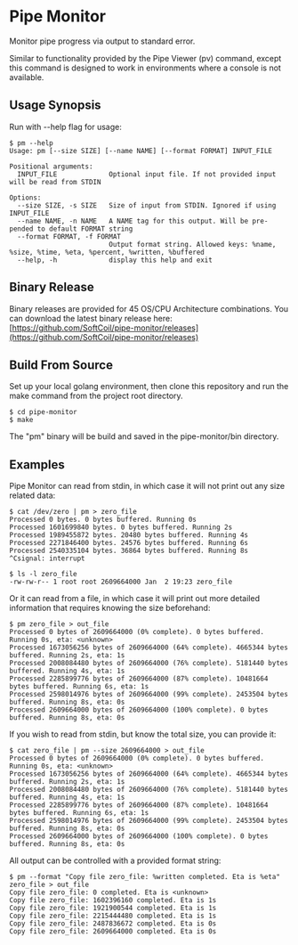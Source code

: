 
# Pipe Monitor

Monitor pipe progress via output to standard error.

Similar to functionality provided by the Pipe Viewer (pv) command, except this command is designed to work in 
environments where a console is not available.

## Usage Synopsis
Run with --help flag for usage:
```
$ pm --help
Usage: pm [--size SIZE] [--name NAME] [--format FORMAT] INPUT_FILE

Positional arguments:
  INPUT_FILE             Optional input file. If not provided input will be read from STDIN

Options:
  --size SIZE, -s SIZE   Size of input from STDIN. Ignored if using INPUT_FILE
  --name NAME, -n NAME   A NAME tag for this output. Will be pre-pended to default FORMAT string
  --format FORMAT, -f FORMAT
                         Output format string. Allowed keys: %name, %size, %time, %eta, %percent, %written, %buffered
  --help, -h             display this help and exit

```

## Binary Release
Binary releases are provided for 45 OS/CPU Architecture combinations. You can download the latest binary
release here: [https://github.com/SoftCoil/pipe-monitor/releases](https://github.com/SoftCoil/pipe-monitor/releases)

## Build From Source

Set up your local golang environment, then clone this repository and run the make command from the project root directory.

`$ cd pipe-monitor`  
`$ make`

The "pm" binary will be build and saved in the pipe-monitor/bin directory.

## Examples

Pipe Monitor can read from stdin, in which case it will not print out any size related data:
```
$ cat /dev/zero | pm > zero_file
Processed 0 bytes. 0 bytes buffered. Running 0s
Processed 1601699840 bytes. 0 bytes buffered. Running 2s
Processed 1989455872 bytes. 20480 bytes buffered. Running 4s
Processed 2271846400 bytes. 24576 bytes buffered. Running 6s
Processed 2540335104 bytes. 36864 bytes buffered. Running 8s
^Csignal: interrupt

$ ls -l zero_file
-rw-rw-r-- 1 root root 2609664000 Jan  2 19:23 zero_file
```

Or it can read from a file, in which case it will print out more detailed information that requires knowing the size 
beforehand:
```
$ pm zero_file > out_file
Processed 0 bytes of 2609664000 (0% complete). 0 bytes buffered. Running 0s, eta: <unknown>
Processed 1673056256 bytes of 2609664000 (64% complete). 4665344 bytes buffered. Running 2s, eta: 1s
Processed 2008084480 bytes of 2609664000 (76% complete). 5181440 bytes buffered. Running 4s, eta: 1s
Processed 2285899776 bytes of 2609664000 (87% complete). 10481664 bytes buffered. Running 6s, eta: 1s
Processed 2598014976 bytes of 2609664000 (99% complete). 2453504 bytes buffered. Running 8s, eta: 0s
Processed 2609664000 bytes of 2609664000 (100% complete). 0 bytes buffered. Running 8s, eta: 0s
```

If you wish to read from stdin, but know the total size, you can provide it:
```
$ cat zero_file | pm --size 2609664000 > out_file
Processed 0 bytes of 2609664000 (0% complete). 0 bytes buffered. Running 0s, eta: <unknown>
Processed 1673056256 bytes of 2609664000 (64% complete). 4665344 bytes buffered. Running 2s, eta: 1s
Processed 2008084480 bytes of 2609664000 (76% complete). 5181440 bytes buffered. Running 4s, eta: 1s
Processed 2285899776 bytes of 2609664000 (87% complete). 10481664 bytes buffered. Running 6s, eta: 1s
Processed 2598014976 bytes of 2609664000 (99% complete). 2453504 bytes buffered. Running 8s, eta: 0s
Processed 2609664000 bytes of 2609664000 (100% complete). 0 bytes buffered. Running 8s, eta: 0s
```

All output can be controlled with a provided format string:
```
$ pm --format "Copy file zero_file: %written completed. Eta is %eta"  zero_file > out_file
Copy file zero_file: 0 completed. Eta is <unknown>
Copy file zero_file: 1602396160 completed. Eta is 1s
Copy file zero_file: 1921900544 completed. Eta is 1s
Copy file zero_file: 2215444480 completed. Eta is 1s
Copy file zero_file: 2487836672 completed. Eta is 0s
Copy file zero_file: 2609664000 completed. Eta is 0s
```
